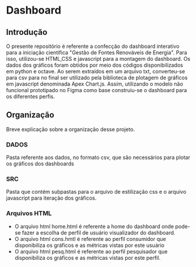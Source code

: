 # Dashboard

## Introdução 
O presente repositório é referente a confecção do dashboard interativo para a iniciação científica "Gestão de Fontes Renováveis de Energia".
Para isso, utilizou-se HTML,CSS e javascript para a montagem do dashboard. Os dados dos gráficos foram obtidos por meio dos códigos disponibilizados em python e octave. Ao serem extraídos em um arquivo txt, converteu-se para csv para no final ser utilizado pela biblioteca de plotagem de gráficos em javascript denominada Apex Chart.js.
Assim, utilizando o modelo não funcional prototipado no Figma como base construiu-se o dashboard para os diferentes perfis.

## Organização
Breve explicação sobre a organização desse projeto.

### DADOS
Pasta referente aos dados, no formato csv, que são necessários para plotar os gráficos dos dashboards
### SRC
Pasta que contém subpastas para o arquivo de estilização css e o arquivo javascript para iteração dos gráficos.
### Arquivos HTML
* O arquivo html home.html é referente a home do dashboard onde pode-se fazer a escolha de perfil de usuário visualizador do dashboard.
* O arquivo html cons.hmtl é referente ao perfil consumidor que disponibiliza os gráficos e as métricas vistas por este usuário
* O arquivo html pesq.html é referente ao perfil pesquisador que disponibiliza os gráficos e as métricas vistas por este perfil.

